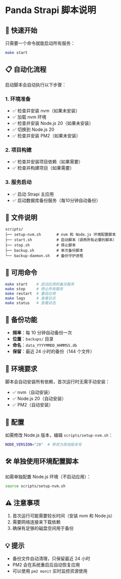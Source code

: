 # Panda Strapi 脚本说明

## 🚀 快速开始

只需要一个命令就能启动所有服务：

```bash
make start
```

## 📋 自动化流程

启动脚本会自动执行以下步骤：

### 1. 环境准备
- ✅ 检查并安装 nvm（如果未安装）
- ✅ 加载 nvm 环境
- ✅ 检查并安装 Node.js 20（如果未安装）
- ✅ 切换到 Node.js 20
- ✅ 检查并安装 PM2（如果未安装）

### 2. 项目构建
- ✅ 检查并安装项目依赖（如果需要）
- ✅ 检查并构建项目（如果需要）

### 3. 服务启动
- ✅ 启动 Strapi 主应用
- ✅ 启动数据库备份服务（每10分钟自动备份）

## 📁 文件说明

```
scripts/
├── setup-nvm.sh       # nvm 和 Node.js 环境配置脚本
├── start.sh           # 启动脚本（调用所有必要的脚本）
├── stop.sh            # 停止脚本
├── backup.sh          # 单次备份脚本
└── backup-daemon.sh   # 备份守护进程
```

## 🎯 可用命令

```bash
make start    # 启动应用和备份服务
make stop     # 停止所有服务
make restart  # 重启应用
make logs     # 查看日志
make status   # 查看状态
```

## 💾 备份功能

- **频率**：每 10 分钟自动备份一次
- **位置**：`backups/` 目录
- **命名**：`data_YYYYMMDD_HHMMSS.db`
- **保留**：最近 24 小时的备份（144 个文件）

## 📌 环境要求

脚本会自动安装所有依赖，首次运行时无需手动安装：
- ✅ nvm（自动安装）
- ✅ Node.js 20（自动安装）
- ✅ PM2（自动安装）

## 🔧 配置

如需修改 Node.js 版本，编辑 `scripts/setup-nvm.sh`：

```bash
NODE_VERSION="20"  # 修改为其他版本号
```

## 🛠️ 单独使用环境配置脚本

如需单独配置 Node.js 环境（不启动应用）：

```bash
source scripts/setup-nvm.sh
```

## ⚠️ 注意事项

1. 首次运行可能需要较长时间（安装 nvm 和 Node.js）
2. 需要网络连接来下载依赖
3. 确保有足够的磁盘空间用于备份

## 💡 提示

- 备份文件自动清理，只保留最近 24 小时
- PM2 会在系统重启后自动恢复应用
- 可以使用 `pm2 monit` 实时监控资源使用

